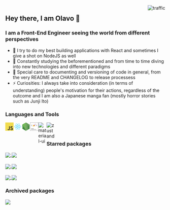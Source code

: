 <img align="right" alt="traffic" src="https://pv-badge.herokuapp.com/total.svg?repo_id=olavoparno-olavoparno"/>

## Hey there, I am Olavo 👋

<!-- YOUR_COMMENT_HERE
<img align="right" width="200" alt="octocat" src="https://github.com/olavoparno/olavoparno/raw/main/octocat.png" />
-->

### I am a Front-End Engineer seeing the world from different perspectives

- 🔭 I try to do my best building applications with React and sometimes I give a shot on NodeJS as well
- 🌱 Constantly studying the beforementioned and from time to time diving into new technologies and different paradigms
- 📝 Special care to documenting and versioning of code in general, from the very README and CHANGELOG to release processess
- ⚡ Curiosities: I always take into consideration (in terms of understanding) people's motivation for their actions, regardless of the outcome and I am also a Japanese manga fan (mostly horror stories such as Junji Ito)


### Languages and Tools
<a target="_blank" href="https://github.com/topics/javascript"><img align="left" alt="javascript" width="26px" src="https://raw.githubusercontent.com/github/explore/80688e429a7d4ef2fca1e82350fe8e3517d3494d/topics/javascript/javascript.png" /></a>

<a target="_blank" href="https://github.com/facebook/react"><img align="left" alt="react" width="26px" src="https://raw.githubusercontent.com/github/explore/80688e429a7d4ef2fca1e82350fe8e3517d3494d/topics/react/react.png"/></a>

<a target="_blank" href="https://github.com/topics/nodejs"><img align="left" alt="nodejs" width="26px" src="https://raw.githubusercontent.com/github/explore/80688e429a7d4ef2fca1e82350fe8e3517d3494d/topics/nodejs/nodejs.png" /></a>

<a target="_blank" href="https://github.com/styled-components/styled-components"><img align="left" alt="styled-components" width="26px" src="https://raw.githubusercontent.com/github/explore/80688e429a7d4ef2fca1e82350fe8e3517d3494d/topics/styled-components/styled-components.png" /></a>

<a target="_blank" href="https://github.com/mui-org/material-ui"><img align="left" alt="material-ui" width="26px" src="https://images.opencollective.com/material-ui/381e99c/logo/256.png" /></a>

<a target="_blank" href="https://github.com/pmndrs/zustand"><img align="left" alt="zustand" width="26px" src="https://repository-images.githubusercontent.com/180328715/fca49300-e7f1-11ea-9f51-cfd949b31560" /></a>


<br />
<br />

<!-- <a href="https://github-readme-stats.vercel.app/api?username=olavoparno&show_icons=true&hide_border=true&count_private=true&theme=slateorange">
  <img align="center" alt="olavoparno's Github Stats" src="https://github-readme-stats.vercel.app/api?username=olavoparno&show_icons=true&hide_border=true&count_private=true&theme=slateorange" />
</a> -->

### Starred packages

<a href="https://github.com/olavoparno/istanbul-badges-readme">
  <img align="center" src="https://github-readme-stats.vercel.app/api/pin/?username=olavoparno&repo=istanbul-badges-readme&theme=slateorange" />
</a>
<a href="https://github.com/olavoparno/react-use-downloader">
  <img align="center" src="https://github-readme-stats.vercel.app/api/pin/?username=olavoparno&repo=react-use-downloader&theme=slateorange" />
</a>

<br />
<br />

<a href="https://github.com/olavoparno/react-use-presentation">
  <img align="center" src="https://github-readme-stats.vercel.app/api/pin/?username=olavoparno&repo=react-use-presentation&theme=slateorange" />
</a>
<a href="https://github.com/olavoparno/react-use-hotjar">
  <img align="center" src="https://github-readme-stats.vercel.app/api/pin/?username=olavoparno&repo=react-use-hotjar&theme=slateorange" />
</a>

<br />
<br />

<a href="https://github.com/olavoparno/react-use-scripts">
  <img align="center" src="https://github-readme-stats.vercel.app/api/pin/?username=olavoparno&repo=react-use-scripts&theme=slateorange" />
</a>
<a href="https://github.com/olavoparno/translate-serverless-now">
  <img align="center" src="https://github-readme-stats.vercel.app/api/pin/?username=olavoparno&repo=translate-serverless-now&theme=slateorange" />
</a>

### Archived packages

<a href="https://github.com/olavoparno/jest-badges-readme">
  <img align="center" src="https://github-readme-stats.vercel.app/api/pin/?username=olavoparno&repo=jest-badges-readme&theme=slateorange" />
</a>

